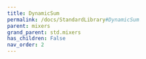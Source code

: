 ```yaml
---
title: DynamicSum
permalink: /docs/StandardLibrary#DynamicSum
parent: mixers
grand_parent: std.mixers
has_children: False
nav_order: 2
---
```

